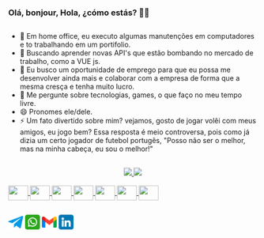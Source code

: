 ### Olá, bonjour, Hola, ¿cómo estás?  🖖🙂
##
- 🔭 Em home office, eu executo algumas manutenções em computadores e to trabalhando em um portifolio.
- 🌱 Buscando aprender novas API's que estão bombando no mercado de trabalho, como a VUE js. 
- 👯 Eu busco um oportunidade de emprego para que eu possa me desenvolver ainda mais e colaborar com a empresa de forma que a mesma cresça e tenha muito lucro.
- 💬 Me pergunte sobre tecnologias, games, o que faço no meu tempo livre.
- 😄 Pronomes ele/dele.
- ⚡ Um fato divertido sobre mim? vejamos, gosto de jogar volêi com meus amigos, eu jogo bem? Essa resposta é meio controversa, pois como já dizia um certo jogador de futebol portugês, "Posso não ser o melhor, mas na minha cabeça, eu sou o melhor!"
##

<div align="center">
  <a href="https://github.com/abreufabio">
  <img height="160em" src="https://github-readme-stats.vercel.app/api?username=abreufabio&show_icons=true&theme=dark&include_all_commits=true&count_private=true"/>
  <img height="160em" src="https://github-readme-stats.vercel.app/api/top-langs/?username=abreufabio&layout=compact&langs_count=7&theme=dark"/>
</div>
 
<link rel="stylesheet" href="https://cdn.jsdelivr.net/gh/devicons/devicon@v2.14.0/devicon.min.css">  
<div style="display: inline_block"><br>
  <img align="center" height="30" width="40" src="https://cdn.jsdelivr.net/gh/devicons/devicon/icons/javascript/javascript-plain.svg" />
  <img align="center" height="30" width="40" src="https://cdn.jsdelivr.net/gh/devicons/devicon/icons/css3/css3-original.svg">
  <img align="center" height="30" width="40" src="https://cdn.jsdelivr.net/gh/devicons/devicon/icons/html5/html5-original.svg">
  <img align="center" height="30" width="40" src="https://cdn.jsdelivr.net/gh/devicons/devicon/icons/bootstrap/bootstrap-original.svg">
  <img align="center" height="30" width="40" src="https://cdn.jsdelivr.net/gh/devicons/devicon/icons/java/java-original.svg">
  <img align="center" height="30" width="40" src="https://cdn.jsdelivr.net/gh/devicons/devicon/icons/php/php-plain.svg">
  <img align="center" height="30" width="40" src="https://cdn.jsdelivr.net/gh/devicons/devicon/icons/mysql/mysql-original.svg">
</div>
  
  ##
  <div>
    <a href="https://t.me/OUsername1996" target="_blank"><img height="30" width="30" src="img/telegram.png" target="_blank"></a>
    <a href="https://api.whatsapp.com/send?phone=5561998821225&text=Texto%20aqui" target="_blank"><img height="30" width="30" src="img/whatsapp.png" target="_blank"></a>
    <a href="mailto:fabioabreu71@gmail.com" target="_blank"><img height="30" width="30" src="img/gmail.png" target="_blank"></a>
    <a href="https://www.linkedin.com/in/f%C3%A1bio-abreu-477935164/" target="_blank"><img height="30" width="30" src="img/linkedin.png" target="_blank"></a>   
  <div> 
   
  ##  
